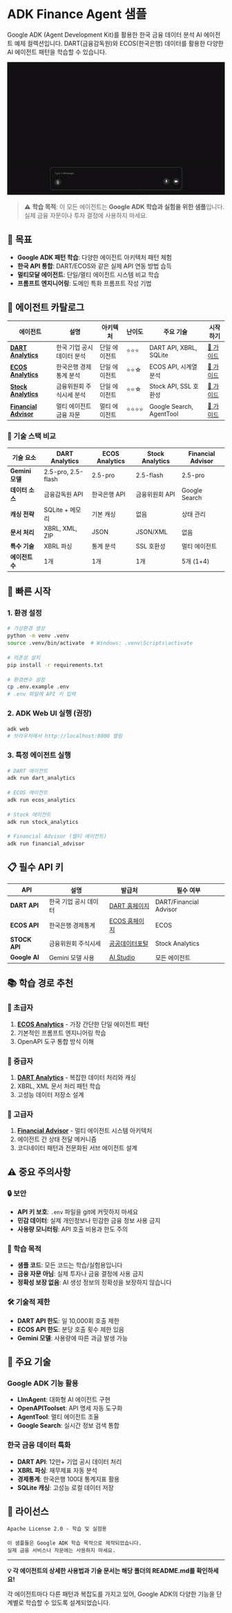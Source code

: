 # ADK Finance Agent 샘플

Google ADK (Agent Development Kit)를 활용한 한국 금융 데이터 분석 AI 에이전트 예제 컬렉션입니다. DART(금융감독원)와 ECOS(한국은행) 데이터를 활용한 다양한 AI 에이전트 패턴을 학습할 수 있습니다.

![Demo](./assets/dart_demo.gif)

> ⚠️ **학습 목적**: 이 모든 에이전트는 **Google ADK 학습과 실험을 위한 샘플**입니다. 실제 금융 자문이나 투자 결정에 사용하지 마세요.

## 🎯 목표

- **Google ADK 패턴 학습**: 다양한 에이전트 아키텍처 패턴 체험
- **한국 API 통합**: DART/ECOS와 같은 실제 API 연동 방법 습득  
- **멀티모달 에이전트**: 단일/멀티 에이전트 시스템 비교 학습
- **프롬프트 엔지니어링**: 도메인 특화 프롬프트 작성 기법

## 🤖 에이전트 카탈로그

| 에이전트 | 설명 | 아키텍처 | 난이도 | 주요 기술 | 시작하기 |
|----------|------|----------|--------|-----------|----------|
| **[DART Analytics](./dart_analytics/)** | 한국 기업 공시 데이터 분석 | 단일 에이전트 | ⭐⭐⭐ | DART API, XBRL, SQLite | [📖 가이드](./dart_analytics/README.md) |
| **[ECOS Analytics](./ecos_analytics/)** | 한국은행 경제통계 분석 | 단일 에이전트 | ⭐⭐☆ | ECOS API, 시계열 분석 | [📖 가이드](./ecos_analytics/README.md) |
| **[Stock Analytics](./stock_analytics/)** | 금융위원회 주식시세 분석 | 단일 에이전트 | ⭐⭐☆ | Stock API, SSL 호환성 | [📖 가이드](./stock_analytics/README.md) |
| **[Financial Advisor](./financial_advisor/)** | 멀티 에이전트 금융 자문 | 멀티 에이전트 | ⭐⭐⭐⭐ | Google Search, AgentTool | [📖 가이드](./financial_advisor/README.md) |

### 🔧 기술 스택 비교

| 기술 요소 | DART Analytics | ECOS Analytics | Stock Analytics | Financial Advisor |
|-----------|----------------|----------------|-----------------|-------------------|
| **Gemini 모델** | 2.5-pro, 2.5-flash | 2.5-pro | 2.5-flash | 2.5-pro |
| **데이터 소스** | 금융감독원 API | 한국은행 API | 금융위원회 API | Google Search |
| **캐싱 전략** | SQLite + 메모리 | 기본 캐싱 | 없음 | 상태 관리 |
| **문서 처리** | XBRL, XML, ZIP | JSON | JSON/XML | 없음 |
| **특수 기술** | XBRL 파싱 | 통계 분석 | SSL 호환성 | 멀티 에이전트 |
| **에이전트 수** | 1개 | 1개 | 1개 | 5개 (1+4) |

## 🚀 빠른 시작

### 1. 환경 설정
```bash
# 가상환경 생성
python -m venv .venv
source .venv/bin/activate  # Windows: .venv\Scripts\activate

# 의존성 설치
pip install -r requirements.txt

# 환경변수 설정
cp .env.example .env
# .env 파일에 API 키 입력
```

### 2. ADK Web UI 실행 (권장)
```bash
adk web
# 브라우저에서 http://localhost:8000 열림
```

### 3. 특정 에이전트 실행
```bash
# DART 에이전트
adk run dart_analytics

# ECOS 에이전트  
adk run ecos_analytics

# Stock 에이전트
adk run stock_analytics

# Financial Advisor (멀티 에이전트)
adk run financial_advisor
```

## 📋 필수 API 키

| API | 설명 | 발급처 | 필수 여부 |
|-----|------|--------|-----------|
| **DART API** | 한국 기업 공시 데이터 | [DART 홈페이지](https://opendart.fss.or.kr) | DART/Financial Advisor |
| **ECOS API** | 한국은행 경제통계 | [ECOS 홈페이지](https://ecos.bok.or.kr) | ECOS |
| **STOCK API** | 금융위원회 주식시세 | [공공데이터포털](https://www.data.go.kr/data/15094808/openapi.do) | Stock Analytics |
| **Google AI** | Gemini 모델 사용 | [AI Studio](https://aistudio.google.com) | 모든 에이전트 |

## 📚 학습 경로 추천

### 🥉 초급자
1. **[ECOS Analytics](./ecos_analytics/)** - 가장 간단한 단일 에이전트 패턴
2. 기본적인 프롬프트 엔지니어링 학습
3. OpenAPI 도구 통합 방식 이해

### 🥈 중급자  
1. **[DART Analytics](./dart_analytics/)** - 복잡한 데이터 처리와 캐싱
2. XBRL, XML 문서 처리 패턴 학습
3. 고성능 데이터 저장소 설계

### 🥇 고급자
1. **[Financial Advisor](./financial_advisor/)** - 멀티 에이전트 시스템 아키텍처
2. 에이전트 간 상태 전달 메커니즘
3. 코디네이터 패턴과 전문화된 서브 에이전트 설계

## ⚠️ 중요 주의사항

### 🔒 보안
- **API 키 보호**: `.env` 파일을 git에 커밋하지 마세요
- **민감 데이터**: 실제 개인정보나 민감한 금융 정보 사용 금지
- **사용량 모니터링**: API 호출 비용과 한도 주의

### 📖 학습 목적
- **샘플 코드**: 모든 코드는 학습/실험용입니다  
- **금융 자문 아님**: 실제 투자나 금융 결정에 사용 금지
- **정확성 보장 없음**: AI 생성 정보의 정확성을 보장하지 않습니다

### 🛠️ 기술적 제한
- **DART API 한도**: 일 10,000회 호출 제한
- **ECOS API 한도**: 분당 호출 횟수 제한 있음
- **Gemini 모델**: 사용량에 따른 과금 발생 가능

## 🔧 주요 기술

### Google ADK 기능 활용
- **LlmAgent**: 대화형 AI 에이전트 구현
- **OpenAPIToolset**: API 명세 자동 도구화
- **AgentTool**: 멀티 에이전트 조율
- **Google Search**: 실시간 정보 검색 통합

### 한국 금융 데이터 특화
- **DART API**: 12만+ 기업 공시 데이터 처리
- **XBRL 파싱**: 재무제표 자동 분석
- **경제통계**: 한국은행 100대 통계지표 활용
- **SQLite 캐싱**: 고성능 로컬 데이터 저장

## 📄 라이선스

```
Apache License 2.0 - 학습 및 실험용

이 샘플들은 Google ADK 학습 목적으로 제작되었습니다.
실제 금융 서비스나 자문에는 사용하지 마세요.
```

---

**💡 각 에이전트의 상세한 사용법과 기술 문서는 해당 폴더의 README.md를 확인하세요!**

각 에이전트마다 다른 패턴과 복잡도를 가지고 있어, Google ADK의 다양한 기능을 단계별로 학습할 수 있도록 설계되었습니다.